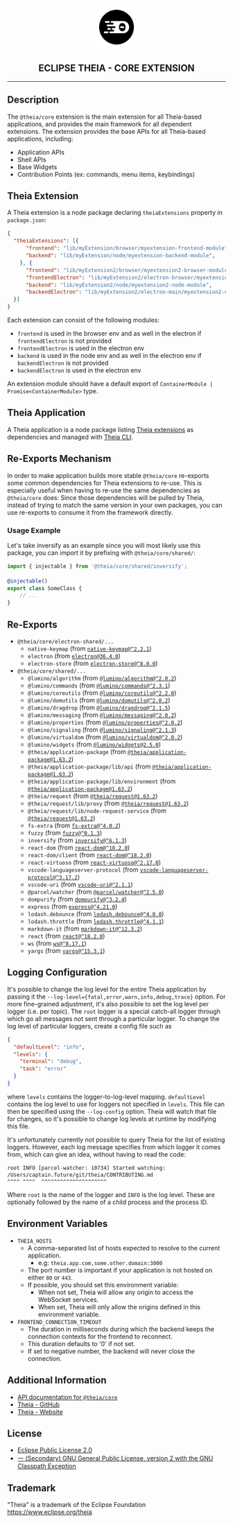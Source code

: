 <div align='center'>

<br />

<img src='https://raw.githubusercontent.com/eclipse-theia/theia/master/logo/theia.svg?sanitize=true' alt='theia-ext-logo' width='100px' />

<h2>ECLIPSE THEIA - CORE EXTENSION</h2>

<hr />

</div>

## Description

The `@theia/core` extension is the main extension for all Theia-based applications, and provides the main framework for all dependent extensions.
The extension provides the base APIs for all Theia-based applications, including:

- Application APIs
- Shell APIs
- Base Widgets
- Contribution Points (ex: commands, menu items, keybindings)

## Theia Extension

A Theia extension is a node package declaring `theiaExtensions` property in `package.json`:

```json
{
  "theiaExtensions": [{
      "frontend": "lib/myExtension/browser/myextension-frontend-module",
      "backend": "lib/myExtension/node/myextension-backend-module",
    }, {
      "frontend": "lib/myExtension2/browser/myextension2-browser-module",
      "frontendElectron": "lib/myExtension2/electron-browser/myextension2-electron-browser-module",
      "backend": "lib/myExtension2/node/myextension2-node-module",
      "backendElectron": "lib/myExtension2/electron-main/myextension2-electron-main-module"
  }]
}
```

Each extension can consist of the following modules:

- `frontend` is used in the browser env and as well in the electron if `frontendElectron` is not provided
- `frontendElectron` is used in the electron env
- `backend` is used in the node env and as well in the electron env if `backendElectron` is not provided
- `backendElectron` is used in the electron env

An extension module should have a default export of `ContainerModule | Promise<ContainerModule>` type.

## Theia Application

A Theia application is a node package listing [Theia extensions](#theia-extension) as dependencies and managed with [Theia CLI](../../dev-packages/cli/README.md).

## Re-Exports Mechanism

In order to make application builds more stable `@theia/core` re-exports some common dependencies for Theia extensions to re-use. This is especially useful when having to re-use the same dependencies as `@theia/core` does: Since those dependencies will be pulled by Theia, instead of trying to match the same version in your own packages, you can use re-exports to consume it from the framework directly.

### Usage Example

Let's take inversify as an example since you will most likely use this package, you can import it by prefixing with `@theia/core/shared/`:

```ts
import { injectable } from '@theia/core/shared/inversify';

@injectable()
export class SomeClass {
    // ...
}
```

## Re-Exports

- `@theia/core/electron-shared/...`
  - `native-keymap` (from [`native-keymap@^2.2.1`](https://www.npmjs.com/package/native-keymap))
  - `electron` (from [`electron@36.4.0`](https://www.npmjs.com/package/electron/v/36.4.0))
  - `electron-store` (from [`electron-store@^8.0.0`](https://www.npmjs.com/package/electron-store))
- `@theia/core/shared/...`
  - `@lumino/algorithm` (from [`@lumino/algorithm@^2.0.2`](https://www.npmjs.com/package/@lumino/algorithm))
  - `@lumino/commands` (from [`@lumino/commands@^2.3.1`](https://www.npmjs.com/package/@lumino/commands))
  - `@lumino/coreutils` (from [`@lumino/coreutils@^2.2.0`](https://www.npmjs.com/package/@lumino/coreutils))
  - `@lumino/domutils` (from [`@lumino/domutils@^2.0.2`](https://www.npmjs.com/package/@lumino/domutils))
  - `@lumino/dragdrop` (from [`@lumino/dragdrop@^2.1.5`](https://www.npmjs.com/package/@lumino/dragdrop))
  - `@lumino/messaging` (from [`@lumino/messaging@^2.0.2`](https://www.npmjs.com/package/@lumino/messaging))
  - `@lumino/properties` (from [`@lumino/properties@^2.0.2`](https://www.npmjs.com/package/@lumino/properties))
  - `@lumino/signaling` (from [`@lumino/signaling@^2.1.3`](https://www.npmjs.com/package/@lumino/signaling))
  - `@lumino/virtualdom` (from [`@lumino/virtualdom@^2.0.2`](https://www.npmjs.com/package/@lumino/virtualdom))
  - `@lumino/widgets` (from [`@lumino/widgets@2.5.0`](https://www.npmjs.com/package/@lumino/widgets/v/2.5.0))
  - `@theia/application-package` (from [`@theia/application-package@1.63.2`](https://www.npmjs.com/package/@theia/application-package/v/1.63.2))
  - `@theia/application-package/lib/api` (from [`@theia/application-package@1.63.2`](https://www.npmjs.com/package/@theia/application-package/v/1.63.2))
  - `@theia/application-package/lib/environment` (from [`@theia/application-package@1.63.2`](https://www.npmjs.com/package/@theia/application-package/v/1.63.2))
  - `@theia/request` (from [`@theia/request@1.63.2`](https://www.npmjs.com/package/@theia/request/v/1.63.2))
  - `@theia/request/lib/proxy` (from [`@theia/request@1.63.2`](https://www.npmjs.com/package/@theia/request/v/1.63.2))
  - `@theia/request/lib/node-request-service` (from [`@theia/request@1.63.2`](https://www.npmjs.com/package/@theia/request/v/1.63.2))
  - `fs-extra` (from [`fs-extra@^4.0.2`](https://www.npmjs.com/package/fs-extra))
  - `fuzzy` (from [`fuzzy@^0.1.3`](https://www.npmjs.com/package/fuzzy))
  - `inversify` (from [`inversify@^6.1.3`](https://www.npmjs.com/package/inversify))
  - `react-dom` (from [`react-dom@^18.2.0`](https://www.npmjs.com/package/react-dom))
  - `react-dom/client` (from [`react-dom@^18.2.0`](https://www.npmjs.com/package/react-dom))
  - `react-virtuoso` (from [`react-virtuoso@^2.17.0`](https://www.npmjs.com/package/react-virtuoso))
  - `vscode-languageserver-protocol` (from [`vscode-languageserver-protocol@^3.17.2`](https://www.npmjs.com/package/vscode-languageserver-protocol))
  - `vscode-uri` (from [`vscode-uri@^2.1.1`](https://www.npmjs.com/package/vscode-uri))
  - `@parcel/watcher` (from [`@parcel/watcher@^2.5.0`](https://www.npmjs.com/package/@parcel/watcher))
  - `dompurify` (from [`dompurify@^3.2.4`](https://www.npmjs.com/package/dompurify))
  - `express` (from [`express@^4.21.0`](https://www.npmjs.com/package/express))
  - `lodash.debounce` (from [`lodash.debounce@^4.0.8`](https://www.npmjs.com/package/lodash.debounce))
  - `lodash.throttle` (from [`lodash.throttle@^4.1.1`](https://www.npmjs.com/package/lodash.throttle))
  - `markdown-it` (from [`markdown-it@^12.3.2`](https://www.npmjs.com/package/markdown-it))
  - `react` (from [`react@^18.2.0`](https://www.npmjs.com/package/react))
  - `ws` (from [`ws@^8.17.1`](https://www.npmjs.com/package/ws))
  - `yargs` (from [`yargs@^15.3.1`](https://www.npmjs.com/package/yargs))

## Logging Configuration

It's possible to change the log level for the entire Theia application by
passing it the `--log-level={fatal,error,warn,info,debug,trace}` option.  For
more fine-grained adjustment, it's also possible to set the log level per
logger (i.e. per topic).  The `root` logger is a special catch-all logger
through which go all messages not sent through a particular logger.  To change
the log level of particular loggers, create a config file such as

```json
{
  "defaultLevel": "info",
  "levels": {
    "terminal": "debug",
    "task": "error"
  }
}
```

where `levels` contains the logger-to-log-level mapping.  `defaultLevel`
contains the log level to use for loggers not specified in `levels`.  This file
can then be specified using the `--log-config` option.  Theia will watch that
file for changes, so it's possible to change log levels at runtime by
modifying this file.

It's unfortunately currently not possible to query Theia for the list of
existing loggers.  However, each log message specifies from which logger it
comes from, which can give an idea, without having to read the code:

```
root INFO [parcel-watcher: 10734] Started watching: /Users/captain.future/git/theia/CONTRIBUTING.md
^^^^ ^^^^  ^^^^^^^^^^^^^^^^^^^^^
```

Where `root` is the name of the logger and `INFO` is the log level. These are optionally followed by the name of a child process and the process ID.

## Environment Variables

- `THEIA_HOSTS`
  - A comma-separated list of hosts expected to resolve to the current application.
    - e.g: `theia.app.com,some.other.domain:3000`
  - The port number is important if your application is not hosted on either `80` or `443`.
  - If possible, you should set this environment variable:
    - When not set, Theia will allow any origin to access the WebSocket services.
    - When set, Theia will only allow the origins defined in this environment variable.
- `FRONTEND_CONNECTION_TIMEOUT`
  - The duration in milliseconds during which the backend keeps the connection contexts for the frontend to reconnect.
  - This duration defaults to '0' if not set.
  - If set to negative number, the backend will never close the connection.

## Additional Information

- [API documentation for `@theia/core`](https://eclipse-theia.github.io/theia/docs/next/modules/core.html)
- [Theia - GitHub](https://github.com/eclipse-theia/theia)
- [Theia - Website](https://theia-ide.org/)

## License

- [Eclipse Public License 2.0](http://www.eclipse.org/legal/epl-2.0/)
- [一 (Secondary) GNU General Public License, version 2 with the GNU Classpath Exception](https://projects.eclipse.org/license/secondary-gpl-2.0-cp)

## Trademark

"Theia" is a trademark of the Eclipse Foundation
<https://www.eclipse.org/theia>
